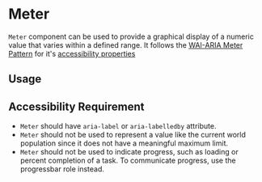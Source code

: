 # Meter

`Meter` component can be used to provide a graphical display of a numeric value
that varies within a defined range. It follows the
[WAI-ARIA Meter Pattern](https://w3c.github.io/aria-practices/#meter) for it's
[accessibility properties](https://w3c.github.io/aria-practices/#wai-aria-roles-states-and-properties-15)

<!-- INJECT_TOC -->

## Usage

<!-- IMPORT_EXAMPLE src/meter/stories/__js/MeterBasic.component.jsx -->

<!-- CODESANDBOX
link_title: Meter Basic
js: src/meter/stories/__js/MeterBasic.component.jsx
css: src/meter/stories/MeterBasic.css
-->

<!-- CODESANDBOX
link_title: Meter Styled
js: src/meter/stories/__js/MeterStyled.component.jsx
deps: ['@emotion/css']
-->

## Accessibility Requirement

- `Meter` should have `aria-label` or `aria-labelledby` attribute.
- `Meter` should not be used to represent a value like the current world
  population since it does not have a meaningful maximum limit.
- `Meter` should not be used to indicate progress, such as loading or percent
  completion of a task. To communicate progress, use the progressbar role
  instead.

<!-- INJECT_COMPOSITION src/meter -->

<!-- INJECT_PROPS src/meter -->
